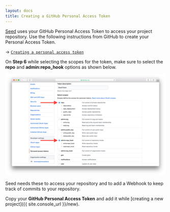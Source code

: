 ```yaml
---
layout: docs
title: Creating a GitHub Personal Access Token
---
```


[Seed](/) uses your GitHub Personal Access Token to access your project repository. Use the following instructions from GitHub to create your Personal Access Token.

&rarr; [`Creating a personal access token`](https://help.github.com/articles/creating-a-personal-access-token-for-the-command-line/)

On **Step 6** while selecting the scopes for the token, make sure to select the **repo** and **admin:repo_hook** options as shown below.

![Select GitHub Personal Access Token Scopes Screenshot](/assets/docs/select-github-personal-access-token-scopes.png)

Seed needs these to access your repository and to add a Webhook to keep track of commits to your repository.

Copy your **GitHub Personal Access Token** and add it while [creating a new project]({{ site.console_url }}/new).
